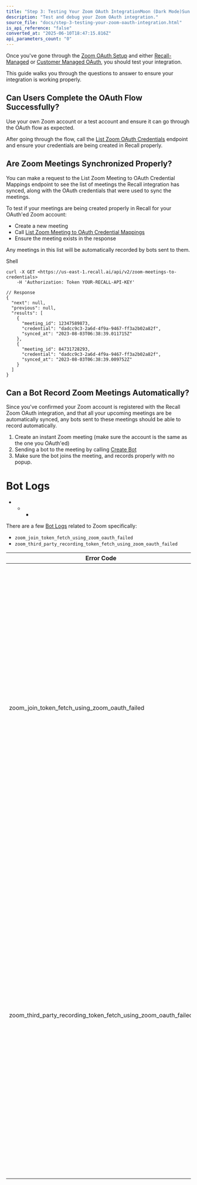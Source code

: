 ```yaml
---
title: "Step 3: Testing Your Zoom OAuth IntegrationMoon (Dark Mode)Sun (Light Mode)"
description: "Test and debug your Zoom OAuth integration."
source_file: "docs/step-3-testing-your-zoom-oauth-integration.html"
is_api_reference: "false"
converted_at: "2025-06-10T18:47:15.816Z"
api_parameters_count: "0"
---
```

Once you've gone through the [Zoom OAuth Setup](/docs/integration-guide-zoom-oauth.md) and either [Recall-Managed](/docs/recall-managed-oauth.md) or [Customer Managed OAuth](/docs/customer-managed-oauth.md), you should test your integration.

This guide walks you through the questions to answer to ensure your integration is working properly.

## Can Users Complete the OAuth Flow Successfully?

[](#can-users-complete-the-oauth-flow-successfully)

Use your own Zoom account or a test account and ensure it can go through the OAuth flow as expected.

After going through the flow, call the [List Zoom OAuth Credentials](/reference/zoom_oauth_credentials_list.md) endpoint and ensure your credentials are being created in Recall properly.

## Are Zoom Meetings Synchronized Properly?

[](#are-zoom-meetings-synchronized-properly)

You can make a request to the List Zoom Meeting to OAuth Credential Mappings endpoint to see the list of meetings the Recall integration has synced, along with the OAuth credentials that were used to sync the meetings.

To test if your meetings are being created properly in Recall for your OAuth'ed Zoom account:
- Create a new meeting
- Call [List Zoom Meeting to OAuth Credential Mappings](/reference/zoom_meetings_to_credentials_list.md)
- Ensure the meeting exists in the response

Any meetings in this list will be automatically recorded by bots sent to them.

Shell

```
curl -X GET <https://us-east-1.recall.ai/api/v2/zoom-meetings-to-credentials>
	-H 'Authorization: Token YOUR-RECALL-API-KEY'

// Response
{
  "next": null,
  "previous": null,
  "results": [
    {
      "meeting_id": 12347589873,
      "credential": "dadcc9c3-2a6d-4f9a-9467-ff3a2b02a82f",
      "synced_at": "2023-08-03T06:38:39.011715Z"
    },
    {
      "meeting_id": 84731728293,
      "credential": "dadcc9c3-2a6d-4f9a-9467-ff3a2b02a82f",
      "synced_at": "2023-08-03T06:38:39.009752Z"
    }
  ]
}

```

## Can a Bot Record Zoom Meetings Automatically?

[](#can-a-bot-record-zoom-meetings-automatically)

Since you've confirmed your Zoom account is registered with the Recall Zoom OAuth integration, and that all your upcoming meetings are be automatically synced, any bots sent to these meetings should be able to record automatically.

1.  Create an instant Zoom meeting (make sure the account is the same as the one you OAuth'ed)
2.  Sending a bot to the meeting by calling [Create Bot](/reference/bot_create.md)
3.  Make sure the bot joins the meeting, and records properly with no popup.

# Bot Logs

[](#bot-logs)
- * *

There are a few [Bot Logs](/docs/debugging-bots#bot-logs.md) related to Zoom specifically:
- `zoom_join_token_fetch_using_zoom_oauth_failed`
- `zoom_third_party_recording_token_fetch_using_zoom_oauth_failed`

| Error Code | Explanation |
| --- | --- |
| zoom_join_token_fetch_using_zoom_oauth_failed | The bot attempted to fetch a join token for local recording using the Zoom OAuth Integration OAuth and failed.If you are using the Zoom OAuth Integration , this could indicate the meeting host has not installed your OAuth app, or something else went wrong.If you are not using the Zoom OAuth integration, this can be safely ignored.The bot will fall-back to prompting the host for recording permission manually. |
| zoom_third_party_recording_token_fetch_using_zoom_oauth_failed | This indicates that the bot attempted to fetch a Zoom 3rd Party Recording Token using OAuth and failed.This could indicate the 3rd Party Recording Token feature is not enabled on the meeting host's Zoom account, but may also indicate that the credentials have become invalidated.If you are not using the 3rd party recording token, this can be safely ignored.The bot will fall-back to prompting the host for recording permission manually. |
